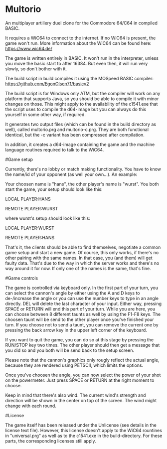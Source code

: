 # Multorio
An multiplayer artillery duel clone for the Commodore 64/C64 in compiled BASIC.

It requires a WiC64 to connect to the internet. If no WiC64 is present, the game won't run. More information about the WiC64 can be found here: https://www.wic64.de/

The game is written entirely in BASIC. It won't run in the interpreter, unless you move the basic start to after 16384. But even then, it will run very slowly, so don't bother with it. 

The build script in build compiles it using the MOSpeed BASIC compiler: https://github.com/EgonOlsen71/basicv2

The build script is for Windows only ATM, but the compiler will work on any platform that supports Java, so you should be able to compile it with minor changes on those. This might apply to the availability of the c1541.exe that the script uses to compile the d64-image but you can always do this yourself in some other way, if required.

It generates two output files (which can be found in the build directory as well), called multorio.prg and multorio-c.prg. They are both functional identical, but the -c variant has been compressed after compilation.

In addition, it creates a d64-image containing the game and the machine language routines required to talk to the WiC64.

#Game setup

Currently, there's no lobby or match making functionality. You have to know the name/id of your opponent (as well your own...). An example:

Your choosen name is "hans", the other player's name is "wurst". You both start the game, your setup should look like this:

LOCAL PLAYER:HANS

REMOTE PLAYER:WURST

where wurst's setup should look like this:

LOCAL PLAYER:WURST

REMOTE PLAYER:HANS

That's it, the clients should be able to find themselves, negotiate a common game setup and start a new game. Of course, this only works, if there's no other pairing with the same names. In that case, you (and them) will get faulty data. That's due to the way in which the server works and there's no way around it for now. If only one of the names is the same, that's fine. 

#Game controls

The game is controlled via keyboard only. In the first part of your turn, you can select the cannon's angle by either using the A and D keys to de-/increase the angle or you can use the number keys to type in an angle directly. DEL will delete the last character of your input.
Either way, pressing SPACE or RETURN will end this part of your turn. While you are here, you can choose between 8 different taunts as well by using the F1-F8 keys. The choosen taunt will be send to the other player once you've finished your turn. If you choose not to send a taunt, you can remove the current one by pressing the back arrow key in the upper left corner of the keyboard.

If you want to quit the game, you can do so at this stage by pressing the RUN/STOP key two times. The other player should then get a message that you did so and you both will be send back to the setup screen.

Please note that the cannon's graphics only rougly reflect the actual angle, because they are rendered using PETSCII, which limits the options.

Once you've choosen the angle, you can now select the power of your shot on the powermeter. Just press SPACE or RETURN at the right moment to choose.

Keep in mind that there's also wind. The current wind's strength and direction will be shown in the center on top of the screen. The wind might change with each round.

#License

The game itself has been released under the Unlicense (see details in the license text file). However, this license doesn't apply to the WiC64 rountines in "universal.prg" as well as to the c1541.exe in the build-directory. For these parts, the corresponding licenses still apply.